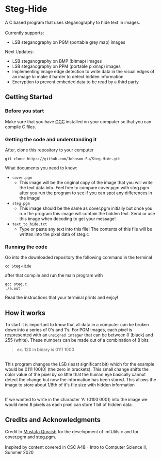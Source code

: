 # Steg-Hide
A C based program that uses steganography to hide text in images.</br></br>
Currently supports:
-  LSB steganography on PGM (portable grey map) images

Next Updates:
- LSB steganography on BMP (bitmap) images
- LSB steganography on PPM (portable pixmap) images
- Implementing image edge detection to write data in the visual edges of an image to make it harder to detect hidden information
- Encryption to prevent embeded data to be read by a third party

## Getting Started

### Before you start
Make sure that you have [GCC](https://gcc.gnu.org/) installed on your computer so that you can compile C files.

### Getting the code and understanding it
After, clone this repository to your computer
```
git clone https://github.com/Johnson-Su/Steg-Hide.git
```
What documents you need to know:
- `cover.pgm`
  - This image will be the original copy of the image that you will write the text data into. Feel free to compare cover.pgm with steg.pgm after you run the program to see if you can spot any differences in the image!
- `steg.pgm`
  - This image should be the same as cover.pgm initially but once you run the program this image will contain the hidden text. Send or use this image when decoding to get your message!
- `text_to_hide.txt` 
  - Type or paste any text into this file! The contents of this file will be written into the pixel data of steg.c
  
### Running the code
Go into the downloaded repository the following command in the terminal
```
cd Steg-Hide
```
after that compile  and run the main program with
```
gcc steg.c
./a.out
```
Read the instructions that your terminal prints and enjoy!

## How it works
To start it is important to know that all data in a computer can be broken down into a series of 0's and 1's. For PGM images, each pixel is respresented with an `unsigned integer` that can be between 0 (black) and 255 (white). These numbers can be made out of a combination of 8 bits 
> ex. 120 in binary is 0111 1000
</br>
This program changes the LSB (least significant bit) which for the example would be 0111 100[0] (the zero in brackets). This small change shifts the color value of the pixel by so little that the human eye basically cannot detect the change but now the information has been stored. This allows the image to store about 1/8th of it's file size with hidden information</br></br>

If we wanted to write in the character 'A' (0100 0001) into the image we would need 8 pixels as each pixel can store 1 bit of hidden data.

## Credits and Acknowledgments
Credit to [Mustafa Quraish](https://github.com/mustafaquraish) for the development of imtUtils.c and for cover.pgm and steg.pgm.</br> </br>
Inspired by content covered in CSC A48 - Intro to Computer Science II, Summer 2020
